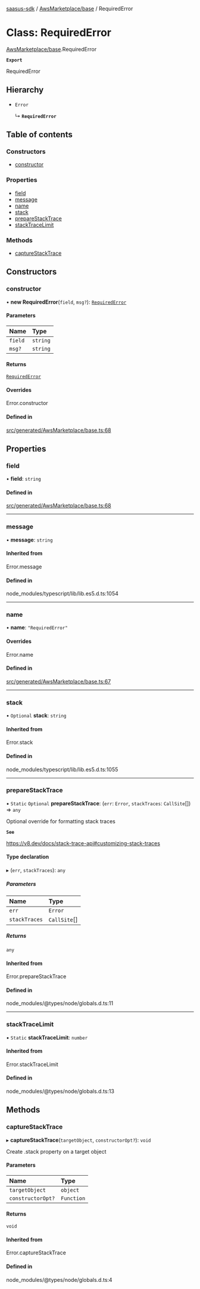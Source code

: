 [saasus-sdk](../README.md) / [AwsMarketplace/base](../modules/AwsMarketplace_base.md) / RequiredError

# Class: RequiredError

[AwsMarketplace/base](../modules/AwsMarketplace_base.md).RequiredError

**`Export`**

RequiredError

## Hierarchy

- `Error`

  ↳ **`RequiredError`**

## Table of contents

### Constructors

- [constructor](AwsMarketplace_base.RequiredError.md#constructor)

### Properties

- [field](AwsMarketplace_base.RequiredError.md#field)
- [message](AwsMarketplace_base.RequiredError.md#message)
- [name](AwsMarketplace_base.RequiredError.md#name)
- [stack](AwsMarketplace_base.RequiredError.md#stack)
- [prepareStackTrace](AwsMarketplace_base.RequiredError.md#preparestacktrace)
- [stackTraceLimit](AwsMarketplace_base.RequiredError.md#stacktracelimit)

### Methods

- [captureStackTrace](AwsMarketplace_base.RequiredError.md#capturestacktrace)

## Constructors

### constructor

• **new RequiredError**(`field`, `msg?`): [`RequiredError`](AwsMarketplace_base.RequiredError.md)

#### Parameters

| Name | Type |
| :------ | :------ |
| `field` | `string` |
| `msg?` | `string` |

#### Returns

[`RequiredError`](AwsMarketplace_base.RequiredError.md)

#### Overrides

Error.constructor

#### Defined in

[src/generated/AwsMarketplace/base.ts:68](https://github.com/saasus-platform/saasus-sdk-javascript/blob/c67ac22/src/generated/AwsMarketplace/base.ts#L68)

## Properties

### field

• **field**: `string`

#### Defined in

[src/generated/AwsMarketplace/base.ts:68](https://github.com/saasus-platform/saasus-sdk-javascript/blob/c67ac22/src/generated/AwsMarketplace/base.ts#L68)

___

### message

• **message**: `string`

#### Inherited from

Error.message

#### Defined in

node_modules/typescript/lib/lib.es5.d.ts:1054

___

### name

• **name**: ``"RequiredError"``

#### Overrides

Error.name

#### Defined in

[src/generated/AwsMarketplace/base.ts:67](https://github.com/saasus-platform/saasus-sdk-javascript/blob/c67ac22/src/generated/AwsMarketplace/base.ts#L67)

___

### stack

• `Optional` **stack**: `string`

#### Inherited from

Error.stack

#### Defined in

node_modules/typescript/lib/lib.es5.d.ts:1055

___

### prepareStackTrace

▪ `Static` `Optional` **prepareStackTrace**: (`err`: `Error`, `stackTraces`: `CallSite`[]) => `any`

Optional override for formatting stack traces

**`See`**

https://v8.dev/docs/stack-trace-api#customizing-stack-traces

#### Type declaration

▸ (`err`, `stackTraces`): `any`

##### Parameters

| Name | Type |
| :------ | :------ |
| `err` | `Error` |
| `stackTraces` | `CallSite`[] |

##### Returns

`any`

#### Inherited from

Error.prepareStackTrace

#### Defined in

node_modules/@types/node/globals.d.ts:11

___

### stackTraceLimit

▪ `Static` **stackTraceLimit**: `number`

#### Inherited from

Error.stackTraceLimit

#### Defined in

node_modules/@types/node/globals.d.ts:13

## Methods

### captureStackTrace

▸ **captureStackTrace**(`targetObject`, `constructorOpt?`): `void`

Create .stack property on a target object

#### Parameters

| Name | Type |
| :------ | :------ |
| `targetObject` | `object` |
| `constructorOpt?` | `Function` |

#### Returns

`void`

#### Inherited from

Error.captureStackTrace

#### Defined in

node_modules/@types/node/globals.d.ts:4
